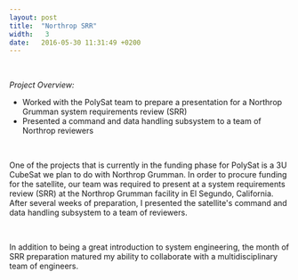 ```yaml
---
layout: post
title:  "Northrop SRR"
width:   3 
date:   2016-05-30 11:31:49 +0200
---
```


<br>

*Project Overview:*

- Worked with the PolySat team to prepare a presentation for a Northrop Grumman system requirements review (SRR)
- Presented a command and data handling subsystem to a team of Northrop reviewers

<br>

One of the projects that is currently in the funding phase for PolySat is a 3U CubeSat we plan to do with Northrop Grumman. In order to procure funding for the satellite, our team was required to present at a system requirements review (SRR) at the Northrop Grumman facility in El Segundo, California. After several weeks of preparation, I presented the satellite's command and data handling subsystem to a team of reviewers.

<br>

In addition to being a great introduction to system engineering, the month of SRR preparation matured my ability to collaborate with a multidisciplinary team of engineers.